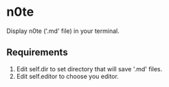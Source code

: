 # n0te
Display n0te ('.md' file) in your terminal.

## Requirements
1. Edit self.dir to set directory that will save '.md' files.
2. Edit self.editor to choose you editor.
